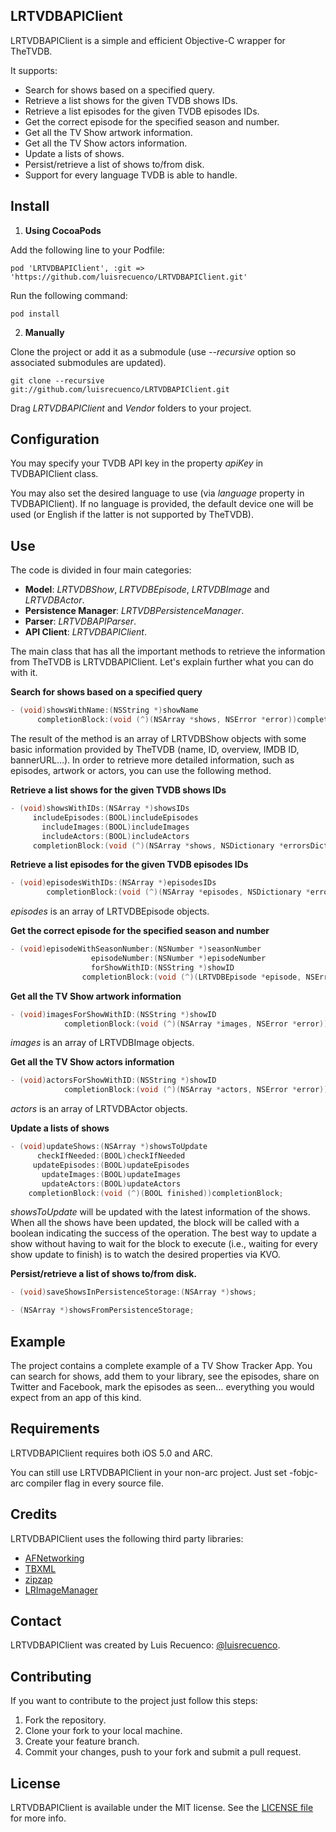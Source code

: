 ## LRTVDBAPIClient

LRTVDBAPIClient is a simple and efficient Objective-C wrapper for TheTVDB. 

It supports: 

* Search for shows based on a specified query.
* Retrieve a list shows for the given TVDB shows IDs.
* Retrieve a list episodes for the given TVDB episodes IDs.
* Get the correct episode for the specified season and number.
* Get all the TV Show artwork information.
* Get all the TV Show actors information.
* Update a lists of shows.
* Persist/retrieve a list of shows to/from disk.
* Support for every language TVDB is able to handle.

## Install

1. **Using CocoaPods**

  Add the following line to your Podfile:

  ```
  pod 'LRTVDBAPIClient', :git => 'https://github.com/luisrecuenco/LRTVDBAPIClient.git'   
  ```

  Run the following command:
  
  ```
  pod install
  ```

2. **Manually**

  Clone the project or add it as a submodule (use *--recursive* option so associated submodules are updated). 

  ```
  git clone --recursive git://github.com/luisrecuenco/LRTVDBAPIClient.git
  ```

  Drag *LRTVDBAPIClient* and *Vendor* folders to your project.

## Configuration

You may specify your TVDB API key in the property *apiKey* in TVDBAPIClient class. 

You may also set the desired language to use (via *language* property in TVDBAPIClient). If no language is provided, the default device one will be used (or English if the latter is not supported by TheTVDB). 

## Use

The code is divided in four main categories:

* **Model**: *LRTVDBShow*, *LRTVDBEpisode*, *LRTVDBImage* and *LRTVDBActor*.
* **Persistence Manager**: *LRTVDBPersistenceManager*.
* **Parser**: *LRTVDBAPIParser*.
* **API Client**: *LRTVDBAPIClient*.

The main class that has all the important methods to retrieve the information from TheTVDB is LRTVDBAPIClient. Let's explain further what you can do with it.

**Search for shows based on a specified query**

```objective-c
- (void)showsWithName:(NSString *)showName
      completionBlock:(void (^)(NSArray *shows, NSError *error))completionBlock;
```

The result of the method is an array of LRTVDBShow objects with some basic information provided by TheTVDB (name, ID, overview, IMDB ID, bannerURL…). In order to retrieve more detailed information, such as episodes, artwork or actors, you can use the following method.

**Retrieve a list shows for the given TVDB shows IDs**

```objective-c
- (void)showsWithIDs:(NSArray *)showsIDs
     includeEpisodes:(BOOL)includeEpisodes
       includeImages:(BOOL)includeImages
       includeActors:(BOOL)includeActors
     completionBlock:(void (^)(NSArray *shows, NSDictionary *errorsDictionary))completionBlock;
```

**Retrieve a list episodes for the given TVDB episodes IDs**

```objective-c
- (void)episodesWithIDs:(NSArray *)episodesIDs
        completionBlock:(void (^)(NSArray *episodes, NSDictionary *errorsDictionary))completionBlock;
```

*episodes* is an array of LRTVDBEpisode objects.

**Get the correct episode for the specified season and number**

```objective-c
- (void)episodeWithSeasonNumber:(NSNumber *)seasonNumber
                  episodeNumber:(NSNumber *)episodeNumber
                  forShowWithID:(NSString *)showID
                completionBlock:(void (^)(LRTVDBEpisode *episode, NSError *error))completionBlock;
```

**Get all the TV Show artwork information**

```objective-c
- (void)imagesForShowWithID:(NSString *)showID
            completionBlock:(void (^)(NSArray *images, NSError *error))completionBlock;
```

*images* is an array of LRTVDBImage objects.

**Get all the TV Show actors information**

```objective-c
- (void)actorsForShowWithID:(NSString *)showID
            completionBlock:(void (^)(NSArray *actors, NSError *error))completionBlock;
```

*actors* is an array of LRTVDBActor objects.

**Update a lists of shows**

```objective-c
- (void)updateShows:(NSArray *)showsToUpdate
      checkIfNeeded:(BOOL)checkIfNeeded
     updateEpisodes:(BOOL)updateEpisodes
       updateImages:(BOOL)updateImages
       updateActors:(BOOL)updateActors
    completionBlock:(void (^)(BOOL finished))completionBlock;
```

*showsToUpdate* will be updated with the latest information of the shows. When all the shows have been updated, the block will be called with a boolean indicating the success of the operation. The best way to update a show without having to wait for the block to execute (i.e., waiting for every show update to finish) is to watch the desired properties via KVO.

**Persist/retrieve a list of shows to/from disk.**

```objective-c
- (void)saveShowsInPersistenceStorage:(NSArray *)shows;

- (NSArray *)showsFromPersistenceStorage;
```

## Example

The project contains a complete example of a TV Show Tracker App. You can search for shows, add them to your library, see the episodes, share on Twitter and Facebook, mark the episodes as seen… everything you would expect from an app of this kind.

## Requirements

LRTVDBAPIClient requires both iOS 5.0 and ARC.

You can still use LRTVDBAPIClient in your non-arc project. Just set -fobjc-arc compiler flag in every source file.

## Credits

LRTVDBAPIClient uses the following third party libraries:

* [AFNetworking](https://github.com/AFNetworking/AFNetworking)
* [TBXML](https://github.com/71squared/TBXML)
* [zipzap](https://github.com/pixelglow/zipzap)
* [LRImageManager](https://github.com/luisrecuenco/LRImageManager)

## Contact

LRTVDBAPIClient was created by Luis Recuenco: [@luisrecuenco](https://twitter.com/luisrecuenco).

## Contributing

If you want to contribute to the project just follow this steps:

1. Fork the repository.
2. Clone your fork to your local machine.
3. Create your feature branch.
4. Commit your changes, push to your fork and submit a pull request.

## License

LRTVDBAPIClient is available under the MIT license. See the [LICENSE file](https://github.com/luisrecuenco/LRTVDBAPIClient/blob/master/LICENSE) for more info.

